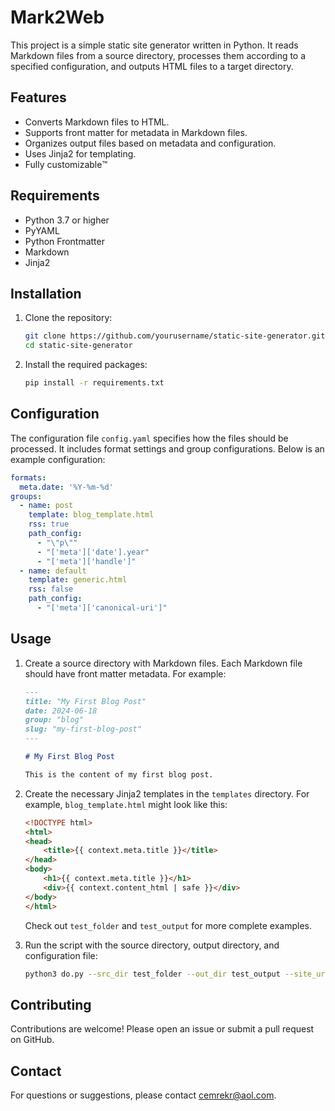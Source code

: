 # Mark2Web

This project is a simple static site generator written in Python. It reads Markdown files from a source directory, processes them according to a specified configuration, and outputs HTML files to a target directory.

## Features

- Converts Markdown files to HTML.
- Supports front matter for metadata in Markdown files.
- Organizes output files based on metadata and configuration.
- Uses Jinja2 for templating.
- Fully customizable™️

## Requirements

- Python 3.7 or higher
- PyYAML
- Python Frontmatter
- Markdown
- Jinja2

## Installation

1. Clone the repository:

    ```sh
    git clone https://github.com/yourusername/static-site-generator.git
    cd static-site-generator
    ```

2. Install the required packages:

    ```sh
    pip install -r requirements.txt
    ```

## Configuration

The configuration file `config.yaml` specifies how the files should be processed. It includes format settings and group configurations. Below is an example configuration:

```yaml
formats:
  meta.date: '%Y-%m-%d'
groups:
  - name: post
    template: blog_template.html
    rss: true
    path_config:
      - "\"p\""
      - "['meta']['date'].year"
      - "['meta']['handle']"
  - name: default
    template: generic.html
    rss: false
    path_config:
      - "['meta']['canonical-uri']"
```

## Usage

1. Create a source directory with Markdown files. Each Markdown file should have front matter metadata. For example:

    ```markdown
    ---
    title: "My First Blog Post"
    date: 2024-06-18
    group: "blog"
    slug: "my-first-blog-post"
    ---

    # My First Blog Post

    This is the content of my first blog post.
    ```

2. Create the necessary Jinja2 templates in the `templates` directory. For example, `blog_template.html` might look like this:

    ```html
    <!DOCTYPE html>
    <html>
    <head>
        <title>{{ context.meta.title }}</title>
    </head>
    <body>
        <h1>{{ context.meta.title }}</h1>
        <div>{{ context.content_html | safe }}</div>
    </body>
    </html>
    ```

    Check out `test_folder` and `test_output` for more complete examples.

3. Run the  script with the source directory, output directory, and configuration file:

    ```sh
    python3 do.py --src_dir test_folder --out_dir test_output --site_url https://example.com/
    ```

## Contributing

Contributions are welcome! Please open an issue or submit a pull request on GitHub.

## Contact

For questions or suggestions, please contact [cemrekr@aol.com](mailto:cemrekr@aol.com).